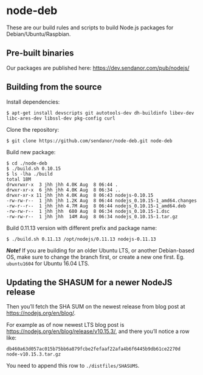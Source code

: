 node-deb
========

These are our build rules and scripts to build Node.js packages for Debian/Ubuntu/Raspbian.

Pre-built binaries
------------------

Our packages are published here: https://dev.sendanor.com/pub/nodejs/

Building from the source
------------------------

Install dependencies:

	$ apt-get install devscripts git autotools-dev dh-buildinfo libev-dev libc-ares-dev libssl-dev pkg-config curl

Clone the repository:

	$ git clone https://github.com/sendanor/node-deb.git node-deb

Build new package:

	$ cd ./node-deb
	$ ./build.sh 0.10.15
	$ ls -lha ./build
	total 18M
	drwxrwxr-x  3 jhh jhh 4.0K Aug  8 06:44 .
	drwxr-xr-x  6 jhh jhh 4.0K Aug  8 06:34 ..
	drwxr-xr-x 11 jhh jhh 4.0K Aug  8 06:43 nodejs-0.10.15
	-rw-rw-r--  1 jhh jhh 1.2K Aug  8 06:44 nodejs_0.10.15-1_amd64.changes
	-rw-r--r--  1 jhh jhh 4.7M Aug  8 06:44 nodejs_0.10.15-1_amd64.deb
	-rw-rw-r--  1 jhh jhh  680 Aug  8 06:34 nodejs_0.10.15-1.dsc
	-rw-rw-r--  1 jhh jhh  14M Aug  8 06:34 nodejs_0.10.15-1.tar.gz

Build 0.11.13 version with different prefix and package name:

	$ ./build.sh 0.11.13 /opt/nodejs/0.11.13 nodejs-0.11.13

***Note!*** If you are building for an older Ubuntu LTS, or another Debian-based OS, make sure to change the branch first, or create a new one first. Eg. `ubuntu1604` for Ubuntu 16.04 LTS.

Updating the SHASUM for a newer NodeJS release
----------------------------------------------

Then you’ll fetch the SHA SUM on the newest release from blog post at https://nodejs.org/en/blog/. 

For example as of now newest LTS blog post is https://nodejs.org/en/blog/release/v10.15.3/, and there you’ll notice a row like: 

    db460a63d057ac015b75bb6a879fcbe2fefaaf22afa4b6f6445b9db61ce2270d  node-v10.15.3.tar.gz 

You need to append this row to `./distfiles/SHASUMS`.
